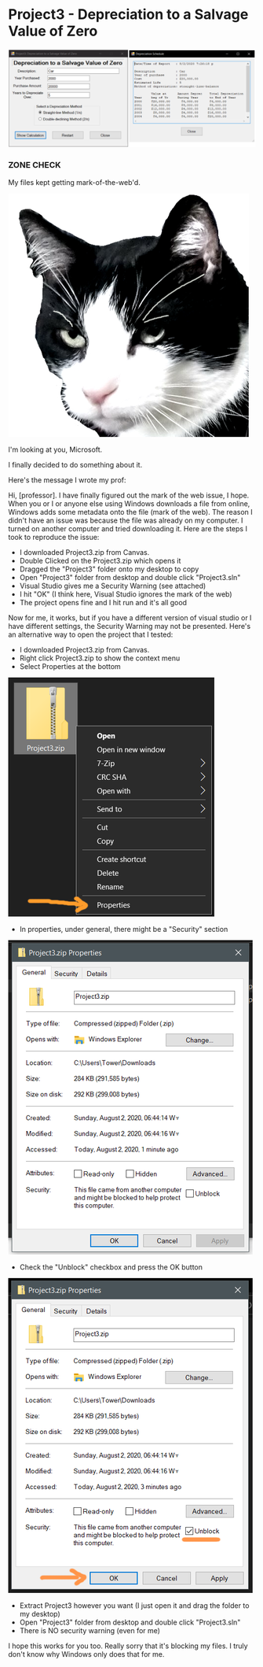 # Project3 - Depreciation to a Salvage Value of Zero

![](project3.png)


### ZONE CHECK

My files kept getting mark-of-the-web'd.

![](../../Resources/disapproval.png)


I'm looking at you, Microsoft.

I finally decided to do something about it.

Here's the message I wrote my prof:

Hi, [professor].
I have finally figured out the mark of the web issue, I hope.
When you or I or anyone else using Windows downloads a file from online,
Windows adds some metadata onto the file (mark of the web).
The reason I didn't have an issue was because the file was already on my computer.
I turned on another computer and tried downloading it.
Here are the steps I took to reproduce the issue:

- I downloaded Project3.zip from Canvas.
- Double Clicked on the Project3.zip which opens it
- Dragged the "Project3" folder onto my desktop to copy
- Open "Project3" folder from desktop and double click "Project3.sln"
- Visual Studio gives me a Security Warning (see attached)
- I hit "OK" (I think here, Visual Studio ignores the mark of the web)
- The project opens fine and I hit run and it's all good

Now for me, it works, but if you have a different version of visual studio or I have different settings,
the Security Warning may not be presented.
Here's an alternative way to open the project that I tested:

- I downloaded Project3.zip from Canvas.
- Right click Project3.zip to show the context menu
- Select Properties at the bottom

![](1project3contextmenu.png)

- In properties, under general, there might be a "Security" section

![](2project3properties.png)

- Check the "Unblock" checkbox and press the OK button

![](3project3checkboxfix.png)

- Extract Project3 however you want (I just open it and drag the folder to my desktop)
- Open "Project3" folder from desktop and double click "Project3.sln"
- There is NO security warning (even for me)

I hope this works for you too.
Really sorry that it's blocking my files.
I truly don't know why Windows only does that for me.
